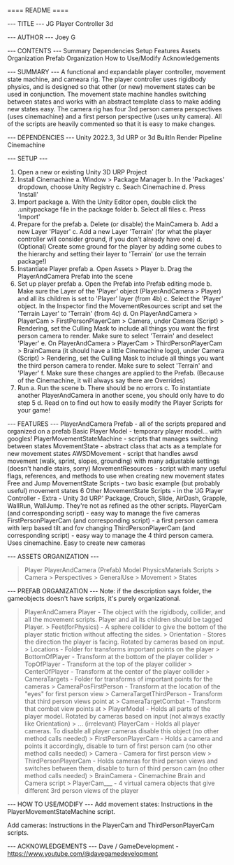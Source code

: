 ==== README ====

--- TITLE ---
JG Player Controller 3d

--- AUTHOR ---
Joey G

--- CONTENTS ---
 Summary
 Dependencies
 Setup
 Features
 Assets Organization
 Prefab Organization
 How to Use/Modify
 Acknowledgements

--- SUMMARY ---
  A functional and expandable player controller, movement state machine, and cameara rig. The player controller uses rigidbody physics, and is designed so that other (or new) movement states can be used in conjunction. The movement state machine handles switching between states and works with an abstract template class to make adding new states easy. The camera rig has four 3rd person camera perspectives (uses cinemachine) and a first person perspective (uses unity camera). All of the scripts are heavily commented so that it is easy to make changes.

--- DEPENDENCIES ---
Unity 2022.3, 3d URP or 3d BuiltIn Render Pipeline
Cinemachine

--- SETUP ---
1. Open a new or existing Unity 3D URP Project
2. Install Cinemachine
    a. Window > Package Manager
    b. In the 'Packages' dropdown, choose Unity Registry
    c. Seach Cinemachine
    d. Press 'Install'
3. Import package
    a. With the Unity Editor open, double click the .unitypackage file in the package folder
    b. Select all files
    c. Press 'Import'
4. Prepare for the prefab
    a. Delete (or disable) the MainCamera
    b. Add a new Layer 'Player'
    c. Add a new Layer 'Terrain' (for what the player controller will consider ground, if you don't already have one)
    d. (Optional) Create some ground for the player by adding some cubes to the hierarchy and setting their layer to 'Terrain' (or use the terrain package!)
5. Instantiate Player prefab
    a. Open Assets > Player
    b. Drag the PlayerAndCamera Prefab into the scene
6. Set up player prefab
    a. Open the Prefab into Prefab editing mode
    b. Make sure the Layer of the 'Player' object (PlayerAndCamera > Player) and all its children is set to 'Player' layer (from 4b)
    c. Select the 'Player' object. In the Inspector find the MovementResources script and set the 'Terrain Layer' to 'Terrain' (from 4c)
    d. On PlayerAndCamera > PlayerCam > FirstPersonPlayerCam > Camera, under Camera (Script) > Rendering, set the Culling Mask to include all things you want the first person camera to render. Make sure to select 'Terrain' and deselect 'Player'
    e. On PlayerAndCamera > PlayerCam > ThirdPersonPlayerCam > BrainCamera (it should have a little Cinemachine logo), under Camera (Script) > Rendering, set the Culling Mask to include all things you want the third person camera to render. Make sure to select 'Terrain' and 'Player'
    f. Make sure these changes are applied to the Prefab. (Because of the Cinemachine, it will always say there are Overrides)
7. Run
    a. Run the scene
    b. There should be no errors
    c. To instantiate another PlayerAndCamera in another scene, you should only have to do step 5
    d. Read on to find out how to easily modify the Player Scripts for your game!

--- FEATURES ---
PlayerAndCamera Prefab - all of the scripts prepared and organized on a prefab
Basic Player Model - temporary player model... with googles!
PlayerMovementStateMachine - scripts that manages switching between states
MovementState - abstract class that acts as a template for new movement states
AWSDMovement - script that handles awsd movement (walk, sprint, slopes, grounding) with many adjustable settings (doesn't handle stairs, sorry)
MovementResources - script with many useful flags, references, and methods to use when creating new movement states
Free and Jump MovementState Scripts - two basic example (but probably useful) movement states
6 Other MovementState Scripts - in the 'JG Player Controller - Extra - Unity 3d URP' Package, Crouch, Slide, AirDash, Grapple, WallRun, WallJump. They're not as refined as the other scripts.
PlayerCam (and corresponding script) - easy way to manage the five cameras
FirstPersonPlayerCam (and corresponding script) - a first person camera with lerp based tilt and fov changing
ThirdPersonPlayerCam (and corresponding script) - easy way to manage the 4 third person camera. Uses cinemachine. Easy to create new cameras

--- ASSETS ORGANIZATION ---
> Player
   > PlayerAndCamera (Prefab)
   > Model
   > PhysicsMaterials
   > Scripts
      > Camera
         > Perspectives
      > GeneralUse
      > Movement
         > States

--- PREFAB ORGANIZATION ---
Note: if the description says folder, the gameobjects doesn't have scripts, it's purely organizational.
> PlayerAndCamera
  > Player - The object with the rigidbody, collider, and all the movement scripts. Player and all its children should be tagged Player.
    > Feet(forPhysics) - A sphere collider to give the bottom of the player static friction without affecting the sides.
    > Orientation - Stores the direction the player is facing. Rotated by cameras based on input.
      > Locations - Folder for transforms important points on the player
        > BottomOfPlayer - Transform at the bottom of the player collider
        > TopOfPlayer - Transform at the top of the player collider
        > CenterOfPlayer - Transform at the center of the player collider
      > CameraTargets - Folder for transforms of important points for the cameras
        > CameraPosFirstPerson - Transform at the location of the "eyes" for first person view
        > CameraTargetThirdPerson - Transform that third person views point at
        > CameraTargetCombat - Transform that combat view points at
    > PlayerModel - Holds all parts of the player model. Rotated by cameras based on input (not always exactly like Orientation)
      > ... (irrelevant)
  > PlayerCam - Holds all player cameras. To disable all player cameras disable this object (no other method calls needed)
    > FirstPersonPlayerCam - Holds a camera and points it accordingly, disable to turn of first person cam (no other method calls needed)
      > Camera - Camera for first person view
    > ThirdPersonPlayerCam - Holds cameras for third person views and switches between them, disable to turn of third person cam (no other method calls needed)
      > BrainCamera - Cinemachine Brain and Camera script
      > PlayerCam___ - 4 virtual camera objects that give different 3rd person views of the player

--- HOW TO USE/MODIFY ---
Add movement states:
Instructions in the PlayerMovementStateMachine script.

Add cameras:
Instructions in the PlayerCam and ThirdPersonPlayerCam scripts.

--- ACKNOWLEDGEMENTS ---
Dave / GameDevelopment - https://www.youtube.com/@davegamedevelopment
